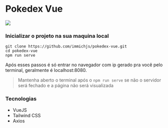 # Pokedex Vue

![](https://i.imgur.com/9IHEqio.png)

### Inicializar o projeto na sua maquina local
```
git clone https://github.com/immichjs/pokedex-vue.git
cd pokedex-vue
npm run serve
```

Após esses passos é só entrar no navegador com ip gerado pra você pelo terminal, geralmente é localhost:8080.

>Mantenha aberto o terminal após o `npm run serve` se não o servidor será fechado e a página não será visualizada

### Tecnologias
- VueJS
- Tailwind CSS
- Axios
